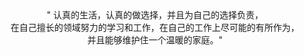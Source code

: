 <div style="text-align:center;">
    <span class="with-love" id="animate1"><i class="fa fa-heart"></i></span>
      " 认真的生活，认真的做选择，并且为自己的选择负责，<br>
    在自己擅长的领域努力的学习和工作，在自己的工作上尽可能的有所作为，<br>
    并且能够维护住一个温暖的家庭。"
    <span class="with-love" id="animate2"><i class="fa fa-heart"></i></span>
</div>

